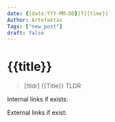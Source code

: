 ```yaml
---
date: {{date:YYY-MM-DD}}T{{time}}
Author: Artefaktas
Tags: ["new_post"]
draft: false
---
```


# {{title}}

> [!tldr] {{Title}}
> TLDR

Internal links if exists:

External links if exist:
